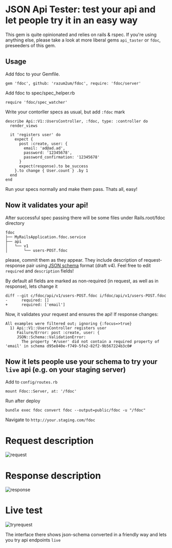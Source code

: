 # JSON Api Tester: test your api and let people try it in an easy way

This gem is quite opinionated and relies on rails & rspec. If you're 
using anything else, please take a look at more liberal gems `api_taster` or `fdoc`,
preseeders of this gem.

## Usage

Add fdoc to your Gemfile.

    gem 'fdoc', github: 'razum2um/fdoc', require: 'fdoc/server'

Add fdoc to spec/spec_helper.rb

    require 'fdoc/spec_watcher'

Write your contorller specs as usual, but add `:fdoc` mark

    describe Api::V1::UsersController, :fdoc, type: :controller do
      render_views

      it 'registers user' do
        expect {
          post :create, user: {
            email: 'ad@ad.ad',
            password: '12345678',
            password_confirmation: '12345678'
          }
          expect(response).to be_success
        }.to change { User.count } .by 1
      end
    end

Run your specs normally and make them pass. Thats all, easy!

## Now it validates your api!

After successful spec passing there will be some files under Rails.root/fdoc directory

    fdoc
    ├── MyRailsApplication.fdoc.service
    ├── api
    │   └── v1
    │       └── users-POST.fdoc

please, commit them as they appear. They include description of request-response pair using
[JSON schema][json_schema] format (draft v4). Feel free to edit `required` and `description` fields!

By default all fields are marked as non-required (in request, as well as in response), lets change it

    diff --git c/fdoc/api/v1/users-POST.fdoc i/fdoc/api/v1/users-POST.fdoc
    -      required: []
    +      required: ['email']

Now, it validates your request and ensures the api! If response changes:

    All examples were filtered out; ignoring {:focus=>true}
      1) Api::V1::UsersController registers user
         Failure/Error: post :create, user: {
         JSON::Schema::ValidationError:
           The property '#/user' did not contain a required property of 'email' in schema d95e840e-f749-5fe2-82f2-9b567224b3c0#

## Now it lets people use your schema to try your `live` api (e.g. on your staging server)

Add to `config/routes.rb`

    mount Fdoc::Server, at: '/fdoc'

Run after deploy

    bundle exec fdoc convert fdoc --output=public/fdoc -u "/fdoc"

Navigate to `http://your.staging.com/fdoс`

# Request description

![request][request_img]

# Response description

![response][response_img]

# Live test

![tryrequest][tryrequest_img]

The interface there shows json-schema converted in a friendly way and
lets you try api endpoints `live`

[json_schema]: http://json-schema.org/
[request_img]: https://github.com/square/fdoc/raw/master/docs/request.png
[response_img]: https://github.com/square/fdoc/raw/master/docs/response.png
[tryrequest_img]: https://github.com/square/fdoc/raw/master/docs/tryrequest_img.png
